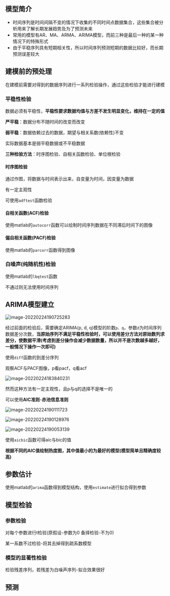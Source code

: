 ## 模型简介

- 时间序列是时间间隔不变的情况下收集的不同时间点数据集合，这些集合被分析用来了解长期发展趋势及为了预测未来
- 常用的模型有AR、MA、ARMA、ARIMA模型，而前三种是最后一种的某一种情况下的特殊形式
- 由于平稳序列具有短期相关性，所以时间序列预测短期的数据比较好，而长期预测误差较大



## 建模前的预处理

在建模前需要对得到的数据序列进行一系列检验操作，通过这些检验才能进行建模



### 平稳性检验

数据必须有平稳性，**平稳性要求数据均值与方差不发生明显变化，维持在一定的值**



**严平稳**：数据分布不随时间的改变而改变

**弱平稳**：数据依赖过去的数据，期望与相关系数(依赖性)不变



实际数据基本是弱平稳数据或不平稳数据



**三种检验方法**：时序图检验、自相关函数检验、单位根检验



#### 时序图检验

通过作图，将数据与时间表示出来，自变量为时间，因变量为数据

有一定主观性



可使用`adftest`函数检验



#### 自相关函数(ACF)检验

使用matlab的`autocorr`函数可以绘制时间序列数据在不同滞后时间下的图像



#### 偏自相关函数(PACF)检验

使用matlab的`parcorr`函数得到图像



### 白噪声(纯随机性)检验

使用matlab的`lbqtest`函数

不通过则无法使用时间序列



## ARIMA模型建立



![image-20220224190725283](https://github.com/Chikie920/Mark/tree/main/Sources/images_mathimage-20220224190725283.png)





经过前面的检验后，需要确定ARIMA(p, d, q)模型的阶数`p、q`，参数`d`为时间序列数据差分次数，**当原始序列不满足平稳性检验时，可以使用差分方法对原始数列求差分，使数据平滑(考虑到差分操作会减少数据数量，所以并不是次数越多越好，一般情况下操作一次即可)**

使用`diff`函数的到差分序列



观察ACF与PACF图像，p看pacf，q看acf



![image-20220224183840231](https://github.com/Chikie920/Mark/tree/main/Sources/images_mathimage-20220224183840231.png)



然而这种方法有一定主观性，且p与q的选择不是唯一的

可以使用**AIC准则**-**赤池信息准则**



![image-20220224190111723](https://github.com/Chikie920/Mark/tree/main/Sources/images_mathimage-20220224190111723.png)

![image-20220224190128976](https://github.com/Chikie920/Mark/tree/main/Sources/images_mathimage-20220224190128976.png)

![image-20220224190053139](https://github.com/Chikie920/Mark/tree/main/Sources/images_mathimage-20220224190053139.png)



使用`aicbic`函数可得aic与bic的值

**根据不同的AIC值绘制热度图，其中值最小的为最好的模型(模型简单且精确度较高)**



## 参数估计

使用matlab的`arima`函数得到模型结构，使用`estimate`进行拟合得到参数



## 模型检验



### 参数检验

对每个参数进行t检验(原假设-参数为0 备择检验-不为0)

某一系数不过检验-将其去掉得到疏系数模型



### 模型的显著性检验

检验残差序列，若残差为白噪声序列-拟合效果很好



## 预测

